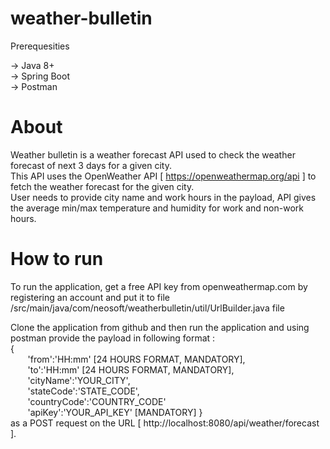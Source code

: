 # weather-bulletin

Prerequesities

-> Java 8+ <br />
-> Spring Boot <br />
-> Postman <br />

# About

Weather bulletin is a weather forecast API used to check the weather forecast of next 3 days for a given city. <br />
This API uses the OpenWeather API [ https://openweathermap.org/api ] to fetch the weather forecast for the given city. <br />
User needs to provide city name and work hours in the payload, API gives the average min/max temperature and humidity for work and non-work hours. <br />

# How to run

To run the application, get a free API key from openweathermap.com by registering an account and put it to file /src/main/java/com/neosoft/weatherbulletin/util/UrlBuilder.java file

Clone the application from github and then run the application and using postman provide the payload in following format : <br />
  { <br />
   &nbsp;&nbsp;&nbsp;&nbsp;&nbsp;&nbsp; 'from':'HH:mm' 			[24 HOURS FORMAT, MANDATORY], <br />
   &nbsp;&nbsp;&nbsp;&nbsp;&nbsp;&nbsp; 'to':'HH:mm' 			[24 HOURS FORMAT, MANDATORY], <br />
   &nbsp;&nbsp;&nbsp;&nbsp;&nbsp;&nbsp; 'cityName':'YOUR_CITY',<br />
   &nbsp;&nbsp;&nbsp;&nbsp;&nbsp;&nbsp; 'stateCode':'STATE_CODE',<br />
   &nbsp;&nbsp;&nbsp;&nbsp;&nbsp;&nbsp; 'countryCode':'COUNTRY_CODE'<br /> 
   &nbsp;&nbsp;&nbsp;&nbsp;&nbsp;&nbsp; 'apiKey':'YOUR_API_KEY' 	[MANDATORY]
  } <br />
	as a POST request on the URL [ http://localhost:8080/api/weather/forecast ].
